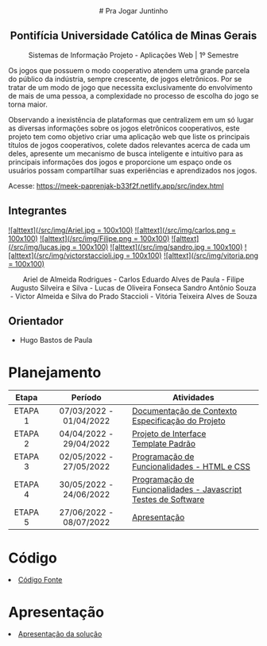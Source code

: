 <center>
# Pra Jogar Juntinho

## Pontifícia Universidade Católica de Minas Gerais
Sistemas de Informação
Projeto - Aplicações Web | 1º Semestre
</center>

Os jogos que possuem o modo cooperativo atendem uma grande parcela do público da indústria, sempre crescente, de jogos eletrônicos. Por se tratar de um modo de jogo que necessita exclusivamente do envolvimento de mais de uma pessoa, a complexidade no processo de escolha do jogo se torna maior.

Observando a inexistência de plataformas que centralizem em um só lugar as diversas informações sobre os jogos eletrônicos cooperativos, este projeto tem como objetivo criar uma aplicação web que liste os principais títulos de jogos cooperativos, colete dados relevantes acerca de cada um deles, apresente um mecanismo de busca inteligente e intuitivo para as principais informações dos jogos e proporcione um espaço onde os usuários possam compartilhar suas experiências e aprendizados nos jogos. 

Acesse: https://meek-paprenjak-b33f2f.netlify.app/src/index.html

## Integrantes
[![alttext](/src/img/Ariel.jpg = 100x100)](https://github.com/ArielRetask)
[![alttext](/src/img/carlos.png = 100x100)](https://github.com/CarlosEduardoAP)
[![alttext](/src/img/Filipe.png = 100x100)](https://github.com/FlpAugusto)
[![alttext](/src/img/lucas.jpg = 100x100)](https://github.com/Lucas-OFonseca)
[![alttext](/src/img/sandro.jpg = 100x100)](https://github.com/SandroAS)
[![alttext](/src/img/victorstaccioli.jpg = 100x100)](https://github.com/Staccioli)
[![alttext](/src/img/vitoria.png = 100x100)](https://github.com/alvesVih)

<center>
Ariel de Almeida Rodrigues - Carlos Eduardo Alves de Paula - Filipe Augusto Silveira e Silva - Lucas de Oliveira Fonseca
Sandro Antônio Souza - Victor Almeida e Silva do Prado Staccioli  - Vitória Teixeira Alves de Souza
</center>

## Orientador

* Hugo Bastos de Paula

# Planejamento

| Etapa         | Período                   | Atividades |
|  :----:   |  :----:               | ----------- |
| ETAPA 1       | 07/03/2022 - 01/04/2022   |[Documentação de Contexto](docs/context.md) <br> [Especificação do Projeto](docs/especification.md) |
| ETAPA 2       | 04/04/2022 - 29/04/2022   |[Projeto de Interface](docs/interface.md) <br> [Template Padrão](docs/template.md) |
| ETAPA 3       | 02/05/2022 - 27/05/2022   |[Programação de Funcionalidades - HTML e CSS](docs/development.md) |
| ETAPA 4       | 30/05/2022 - 24/06/2022   |[Programação de Funcionalidades - Javascript](docs/development.md) <br> [Testes de Software ](docs/tests.md) |
| ETAPA 5       | 27/06/2022 - 08/07/2022   | [Apresentação](presentation/README.md) |

# Código

<li><a href="src/README.md"> Código Fonte</a></li>

# Apresentação

<li><a href="presentation/README.md"> Apresentação da solução</a></li>
